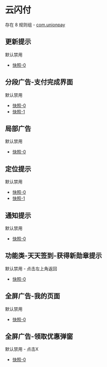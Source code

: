 # 云闪付

存在 8 规则组 - [com.unionpay](/src/apps/com.unionpay.ts)

## 更新提示

默认禁用

- [快照-0](https://i.gkd.li/import/12727278)

## 分段广告-支付完成界面

默认禁用

- [快照-0](https://i.gkd.li/import/13070564)
- [快照-1](https://i.gkd.li/import/13070974)

## 局部广告

默认禁用

- [快照-0](https://i.gkd.li/import/12695699)

## 定位提示

默认禁用

- [快照-0](https://i.gkd.li/import/12695773)
- [快照-1](https://i.gkd.li/import/13634882)

## 通知提示

默认禁用

- [快照-0](https://i.gkd.li/import/12695736)

## 功能类-天天签到-获得新勋章提示

默认禁用 - 点击左上角返回

- [快照-0](https://i.gkd.li/import/13440341)

## 全屏广告-我的页面

默认禁用

- [快照-0](https://i.gkd.li/import/13440341)

## 全屏广告-领取优惠弹窗

默认禁用 - 点击X

- [快照-0](https://i.gkd.li/import/13848688)
